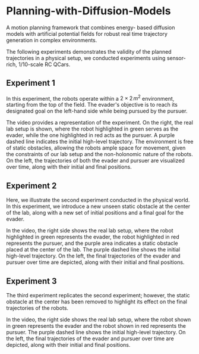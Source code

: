 # Planning-with-Diffusion-Models

A motion planning framework that combines energy- based diffusion models with artificial potential fields for robust real time trajectory generation in complex environments.


The following experiments demonstrates the validity of the planned trajectories in a physical setup, we conducted experiments using sensor-rich, 1/10-scale RC QCars.



## Experiment 1
In this experiment, the robots operate within a $2 \times 2 \, m^2$ environment, starting from the top of the field. The evader's objective is to reach its designated goal on the left-hand side while being pursued by the pursuer. 

The video provides a representation of the experiment. On the right, the real lab setup is shown, where the robot highlighted in green serves as the evader, while the one highlighted in red acts as the pursuer. A purple dashed line indicates the initial high-level trajectory. The environment is free of static obstacles, allowing the robots ample space for movement, given the constraints of our lab setup and the non-holonomic nature of the robots. On the left, the trajectories of both the evader and pursuer are visualized over time, along with their initial and final positions.




## Experiment 2
Here, we illustrate the second experiment conducted in the physical world. In this experiment, we introduce a new unseen static obstacle at the center of the lab, along with a new set of initial positions and a final goal for the evader.

In the video, the right side shows the real lab setup, where the robot highlighted in green represents the evader, the robot highlighted in red represents the pursuer, and the purple area indicates a static obstacle placed at the center of the lab. The purple dashed line shows the initial high-level trajectory. On the left, the final trajectories of the evader and pursuer over time are depicted, along with their initial and final positions.


## Experiment 3
The third experiment replicates the second experiment; however, the static obstacle at the center has been removed to highlight its effect on the final trajectories of the robots.

In the video, the right side shows the real lab setup, where the robot shown in green represents the evader and the robot shown in red represents the pursuer. The purple dashed line shows the initial high-level trajectory. On the left, the final trajectories of the evader and pursuer over time are depicted, along with their initial and final positions.

